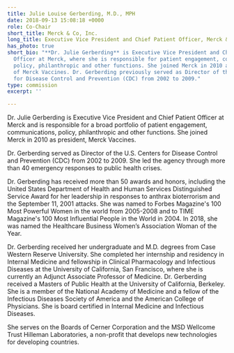 ```yaml
---
title: Julie Louise Gerberding, M.D., MPH
date: 2018-09-13 15:08:18 +0000
role: Co-Chair
short_title: Merck & Co, Inc.
long_title: Executive Vice President and Chief Patient Officer, Merck & Co, Inc.
has_photo: true
short_bio: "**Dr. Julie Gerberding** is Executive Vice President and Chief Patient
  Officer at Merck, where she is responsible for patient engagement, communications,
  policy, philanthropic and other functions. She joined Merck in 2010 as president
  of Merck Vaccines. Dr. Gerberding previously served as Director of the U.S. Centers
  for Disease Control and Prevention (CDC) from 2002 to 2009."
type: commission
excerpt: ''

---
```

Dr. Julie Gerberding is Executive Vice President and Chief Patient Officer at Merck and is responsible for a broad portfolio of patient engagement, communications, policy, philanthropic and other functions. She joined Merck in 2010 as president, Merck Vaccines.

Dr. Gerberding served as Director of the U.S. Centers for Disease Control and Prevention (CDC) from 2002 to 2009. She led the agency through more than 40 emergency responses to public health crises.

Dr. Gerberding has received more than 50 awards and honors, including the United States Department of Health and Human Services Distinguished Service Award for her leadership in responses to anthrax bioterrorism and the September 11, 2001 attacks. She was named to Forbes Magazine's 100 Most Powerful Women in the world from 2005-2008 and to TIME Magazine's 100 Most Influential People in the World in 2004. In 2018, she was named the Healthcare Business Women’s Association Woman of the Year.

Dr. Gerberding received her undergraduate and M.D. degrees from Case Western Reserve University. She completed her internship and residency in Internal Medicine and fellowship in Clinical Pharmacology and Infectious Diseases at the University of California, San Francisco, where she is currently an Adjunct Associate Professor of Medicine. Dr. Gerberding received a Masters of Public Health at the University of California, Berkeley. She is a member of the National Academy of Medicine and a fellow of the Infectious Diseases Society of America and the American College of Physicians. She is board certified in Internal Medicine and Infectious Diseases.

She serves on the Boards of Cerner Corporation and the MSD Wellcome Trust Hilleman Laboratories, a non-profit that develops new technologies for developing countries.